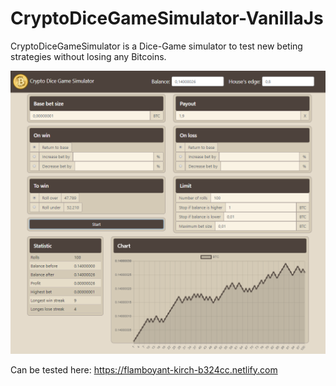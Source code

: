 # CryptoDiceGameSimulator-VanillaJs

CryptoDiceGameSimulator is a Dice-Game simulator to test new beting strategies without losing any Bitcoins.

<div align="center">
    <img src="/readme/Screenshot1.png" width="800px"</img> 
</div>

Can be tested here: https://flamboyant-kirch-b324cc.netlify.com
